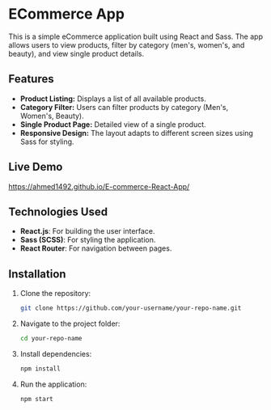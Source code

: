 # ECommerce App

This is a simple eCommerce application built using React and Sass. The app allows users to view products, filter by category (men's, women's, and beauty), and view single product details.

## Features

- **Product Listing:** Displays a list of all available products.
- **Category Filter:** Users can filter products by category (Men's, Women's, Beauty).
- **Single Product Page:** Detailed view of a single product.
- **Responsive Design:** The layout adapts to different screen sizes using Sass for styling.



## Live Demo
https://ahmed1492.github.io/E-commerce-React-App/


## Technologies Used

- **React.js**: For building the user interface.
- **Sass (SCSS)**: For styling the application.
- **React Router**: For navigation between pages.

## Installation

1. Clone the repository:
    ```bash
    git clone https://github.com/your-username/your-repo-name.git
    ```
2. Navigate to the project folder:
    ```bash
    cd your-repo-name
    ```
3. Install dependencies:
    ```bash
    npm install
    ```
4. Run the application:
    ```bash
    npm start
    ```
